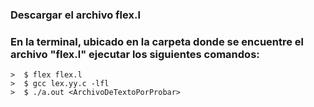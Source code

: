 ### Descargar el archivo flex.l
### En la terminal, ubicado en la carpeta donde se encuentre el archivo "flex.l" ejecutar los siguientes comandos:
```
>  $ flex flex.l
>  $ gcc lex.yy.c -lfl
>  $ ./a.out <ArchivoDeTextoPorProbar>
```

